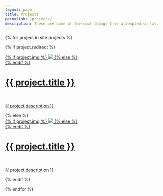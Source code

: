 ```yaml
---
layout: page
title: Projects
permalink: /projects/
description: These are some of the cool things I've attempted so far.
---
```


{% for project in site.projects %}

{% if project.redirect %}
<div class="project">
    <div class="thumbnail">
        <a href="{{ project.redirect }}" target="_blank"> 
        {% if project.img %}
        <img class="thumbnail" src="{{ project.img | prepend: site.baseurl | prepend: site.url }}" />
        {% else %}
        <div class="thumbnail blankbox"></div>
        {% endif %}    
        <span>
            <h1>{{ project.title }}</h1>
            <br/>
            <p>{{ project.description }}</p>
        </span>
        </a>
    </div>
</div>
{% else %}

<div class="project ">
    <div class="thumbnail">
        <a href="{{ project.url | prepend: site.baseurl | prepend: site.url }}">
        {% if project.img %}
        <img class="thumbnail" src="{{ project.img | prepend: site.baseurl | prepend: site.url }}"/>
        {% else %}
        <div class="thumbnail blankbox"></div>
        {% endif %}    
        <span>
            <h1>{{ project.title }}</h1>
            <br/>
            <p>{{ project.description }}</p>
        </span>
        </a>
    </div>
</div>

{% endif %}

{% endfor %}
